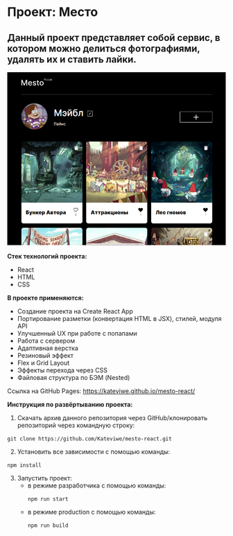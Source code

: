 # __Проект: Место__

## Данный проект представляет собой сервис, в котором можно делиться фотографиями, удалять их и ставить лайки.

<img src=./mesto-react_readme-file.png/>

__Стек технологий проекта:__
* React
* HTML
* CSS

__В проекте применяются:__
* Создание проекта на Create React App
* Портирование разметки (конвертация HTML в JSX), стилей, модуля API
* Улучшенный UX при работе с попапами
* Работа с сервером
* Адаптивная верстка
* Резиновый эффект
* Flex и Grid Layout
* Эффекты перехода через CSS
* Файловая структура по БЭМ (Nested)

Ссылка на GitHub Pages:
<a target="_blank" href="https://kateviwe.github.io/mesto-react/">https://kateviwe.github.io/mesto-react/</a>

__Инструкция по развёртыванию проекта:__

1. Скачать архив данного репозитория через GitHub/клонировать репозиторий через командную строку:
```
git clone https://github.com/Kateviwe/mesto-react.git
```
2. Установить все зависимости с помощью команды:
```
npm install
```
3. Запустить проект:
    * в режиме разработчика с помощью команды:
        ```
        npm run start
        ```
    * в режиме production с помощью команды:
        ```
        npm run build
        ```